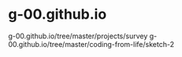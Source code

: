 # g-00.github.io

g-00.github.io/tree/master/projects/survey
g-00.github.io/tree/master/coding-from-life/sketch-2
